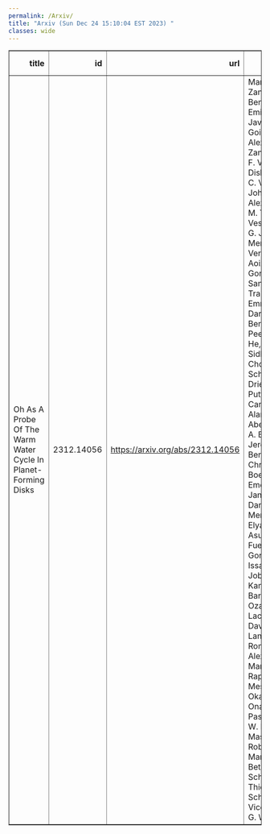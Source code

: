 ```yaml
---
permalink: /Arxiv/
title: "Arxiv (Sun Dec 24 15:10:04 EST 2023) "
classes: wide
---
```

<table border="1" class="dataframe">
  <thead>
    <tr style="text-align: right;">
      <th>title</th>
      <th>id</th>
      <th>url</th>
      <th>authors</th>
      <th>Local Authors</th>
    </tr>
  </thead>
  <tbody>
    <tr>
      <td>Oh As A Probe Of The Warm Water Cycle In Planet-Forming Disks</td>
      <td>2312.14056</td>
      <td><a href="https://arxiv.org/abs/2312.14056" target="_blank">https://arxiv.org/abs/2312.14056</a></td>
      <td>Marion Zannese, Benoît Tabone, Emilie Habart, Javier R. Goicoechea, Alexandre Zanchet, Ewine F. Van Dishoeck, Marc C. Van Hemert, John H. Black, Alexander G. G. M. Tielens, A. Veselinova, P. G. Jambrina, M. Menendez, E. Verdasco, F. J. Aoiz, L. Gonzalez-Sanchez, Boris Trahin, Emmanuel Dartois, Olivier Berné, Els Peeters, Jinhua He, Ameek Sidhu, Ryan Chown, Ilane Schroetter, Dries Van De Putte, Amélie Canin, Felipe Alarcón, Alain Abergel, Edwin A. Bergin, Jeronimo Bernard-Salas, Christiaan Boersma, Emeric Bron, Jan Cami, Daniel Dicken, Meriem Elyajouri, Asunción Fuente, Karl D. Gordon, Lina Issa, Christine Joblin, Olga Kannavou, Baria Khan, Ozan Lacinbala, David Languignon, Romane Le Gal, Alexandros Maragkoudakis, Raphael Meshaka, Yoko Okada, Takashi Onaka, Sofia Pasquini, Marc W. Pound, Massimo Robberto, Markus Röllig, Bethany Schefter, Thiébaut Schirmer, Sílvia Vicente, Mark G. Wolfire</td>
      <td>Ryan Chown</td>
    </tr>
  </tbody>
</table>